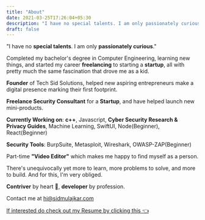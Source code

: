 ```yaml
---
title: "About"
date: 2021-03-25T17:26:04+05:30
description: "I have no special talents. I am only passionately curious. A software developer/entrepreneur who is passionately curious about technology and shares his valuable insights with the community through his blogs."
draft: false
---
```


"I have no **special talents**. I am only **passionately curious**."

Completed my bachelor's degree in Computer Engineering, learning new things, and started my career **freelancing** to starting a **startup**, all with pretty much the same fascination that drove me as a kid.

**Founder** of Tech Sid Solutions, helped new aspiring entrepreneurs make a digital presence marking their first footprint. 

**Freelance Security Consultant** for a **Startup**, and have helped launch new mini-products.

**Currently Working on**: **c++**, Javascript, **Cyber Security Research & Privacy Guides**, Machine Learning, SwiftUI, Node(Beginner), React(Beginner)

**Security Tools**: BurpSuite, Metasploit, Wireshark, OWASP-ZAP(Beginner)

Part-time **"Video Editor"** which makes me happy to find myself as a person.

There's unequivocally yet more to learn, more problems to solve, and more to build. And for this, I'm very obliged.


**Contriver** by heart 💚, **developer** by profession. 

Contact me at hi@sidmulajkar.com 

[If interested do check out my Resume by clicking this 👈](https://drive.google.com/file/d/1QJB5awV2p_j59Vt6YSsGnwqS5GI3NUdx/view?usp=sharing)